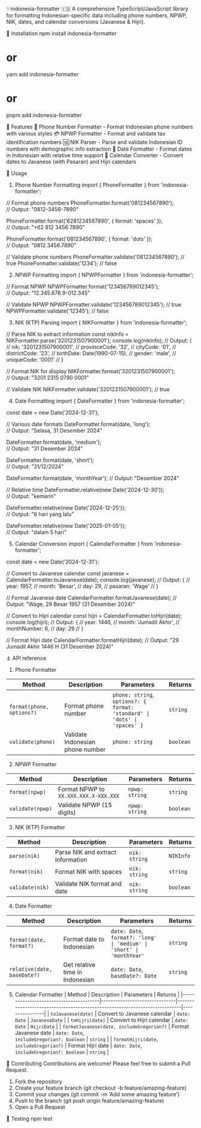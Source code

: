 ✨indonesia-formatter 🇮🇩
A comprehensive TypeScript/JavaScript library for formatting Indonesian-specific data including phone numbers, NPWP, NIK, dates, and calendar conversions (Javanese & Hijri).

👀 Installation
npm install indonesia-formatter
# or
yarn add indonesia-formatter
# or
pnpm add indonesia-formatter

🚀 Features
📱 Phone Number Formatter - Format Indonesian phone numbers with various styles
💳 NPWP Formatter - Format and validate tax identification numbers
🆔 NIK Parser - Parse and validate Indonesian ID numbers with demographic info extraction
📅 Date Formatter - Format dates in Indonesian with relative time support
🌙 Calendar Converter - Convert dates to Javanese (with Pasaran) and Hijri calendars


🎉 Usage
1. Phone Number Formatting
import { PhoneFormatter } from 'indonesia-formatter';

// Format phone numbers
PhoneFormatter.format('081234567890');  
// Output: "0812-3456-7890"

PhoneFormatter.format('6281234567890', { format: 'spaces' });  
// Output: "+62 812 3456 7890"

PhoneFormatter.format('081234567890', { format: 'dots' });  
// Output: "0812.3456.7890"

// Validate phone numbers
PhoneFormatter.validate('081234567890');  // true
PhoneFormatter.validate('1234');           // false

2. NPWP Formatting
import { NPWPFormatter } from 'indonesia-formatter';

// Format NPWP
NPWPFormatter.format('123456789012345');  
// Output: "12.345.678.9-012.345"

// Validate NPWP
NPWPFormatter.validate('123456789012345');  // true
NPWPFormatter.validate('12345');            // false

3. NIK (KTP) Parsing
import { NIKFormatter } from 'indonesia-formatter';

// Parse NIK to extract information
const nikInfo = NIKFormatter.parse('3201231507900001');
console.log(nikInfo);
// Output: {
//   nik: '3201231507900001',
//   provinceCode: '32',
//   cityCode: '01',
//   districtCode: '23',
//   birthDate: Date(1990-07-15),
//   gender: 'male',
//   uniqueCode: '0001'
// }

// Format NIK for display
NIKFormatter.format('3201231507900001');  
// Output: "3201 2315 0790 0001"

// Validate NIK
NIKFormatter.validate('3201231507900001');  // true

4. Date Formatting
import { DateFormatter } from 'indonesia-formatter';

const date = new Date('2024-12-31');

// Various date formats
DateFormatter.format(date, 'long');     
// Output: "Selasa, 31 Desember 2024"

DateFormatter.format(date, 'medium');   
// Output: "31 Desember 2024"

DateFormatter.format(date, 'short');    
// Output: "31/12/2024"

DateFormatter.format(date, 'monthYear'); 
// Output: "Desember 2024"

// Relative time
DateFormatter.relative(new Date('2024-12-30'));  
// Output: "kemarin"

DateFormatter.relative(new Date('2024-12-25'));  
// Output: "6 hari yang lalu"

DateFormatter.relative(new Date('2025-01-05'));  
// Output: "dalam 5 hari"

5. Calendar Conversion
import { CalendarFormatter } from 'indonesia-formatter';

const date = new Date('2024-12-31');

// Convert to Javanese calendar
const javanese = CalendarFormatter.toJavanese(date);
console.log(javanese);
// Output: {
//   year: 1957,
//   month: 'Besar',
//   day: 29,
//   pasaran: 'Wage'
// }

// Format Javanese date
CalendarFormatter.formatJavanese(date);
// Output: "Wage, 29 Besar 1957 (31 Desember 2024)"

// Convert to Hijri calendar
const hijri = CalendarFormatter.toHijri(date);
console.log(hijri);
// Output: {
//   year: 1446,
//   month: 'Jumadil Akhir',
//   monthNumber: 6,
//   day: 29
// }

// Format Hijri date
CalendarFormatter.formatHijri(date);
// Output: "29 Jumadil Akhir 1446 H (31 Desember 2024)"

⚓ API reference
1. Phone Formatter

| Method                         | Description                     | Parameters                                                                 | Returns  |
|-------------------------------|---------------------------------|----------------------------------------------------------------------------|----------|
| `format(phone, options?)`     | Format phone number             | `phone: string`,<br>`options?: { format: 'standard' \| 'dots' \| 'spaces' }` | `string` |
| `validate(phone)`             | Validate Indonesian phone number| `phone: string`                                                            | `boolean`|

2. NPWP Formatter

| Method              | Description                         | Parameters         | Returns  |
|---------------------|-------------------------------------|---------------------|----------|
| `format(npwp)`      | Format NPWP to `XX.XXX.XXX.X-XXX.XXX` | `npwp: string`      | `string` |
| `validate(npwp)`    | Validate NPWP (15 digits)            | `npwp: string`      | `boolean`|

3. NIK (KTP) Formatter

| Method            | Description                          | Parameters     | Returns   |
|-------------------|--------------------------------------|----------------|-----------|
| `parse(nik)`      | Parse NIK and extract information     | `nik: string`  | `NIKInfo` |
| `format(nik)`     | Format NIK with spaces                | `nik: string`  | `string`  |
| `validate(nik)`   | Validate NIK format and date          | `nik: string`  | `boolean` |


4. Date Formatter

| Method                        | Description                    | Parameters                                                                                     | Returns  |
|-------------------------------|--------------------------------|------------------------------------------------------------------------------------------------|----------|
| `format(date, format?)`       | Format date to Indonesian      | `date: Date`,<br>`format?: 'long' \| 'medium' \| 'short' \| 'monthYear'`                        | `string` |
| `relative(date, baseDate?)`   | Get relative time in Indonesian| `date: Date`,<br>`baseDate?: Date`                                                              | `string` |


5. Calendar Formatter
| Method                                 | Description                   | Parameters                                                                 | Returns        |
|----------------------------------------|-------------------------------|----------------------------------------------------------------------------|----------------|
| `toJavanese(date)`                     | Convert to Javanese calendar | `date: Date`                                                               | `JavaneseDate` |
| `toHijri(date)`                        | Convert to Hijri calendar    | `date: Date`                                                               | `HijriDate`    |
| `formatJavanese(date, includeGregorian?)` | Format Javanese date          | `date: Date`,<br>`includeGregorian?: boolean`                             | `string`       |
| `formatHijri(date, includeGregorian?)`    | Format Hijri date             | `date: Date`,<br>`includeGregorian?: boolean`                             | `string`       |


🧠 Contributing
Contributions are welcome! Please feel free to submit a Pull Request.

1. Fork the repository
2. Create your feature branch (git checkout -b feature/amazing-feature)
3. Commit your changes (git commit -m 'Add some amazing feature')
4. Push to the branch (git push origin feature/amazing-feature)
5. Open a Pull Request

🦾 Testing
npm test